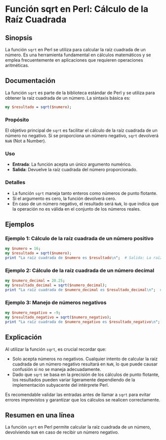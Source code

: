 <!--
Meta Description: # Función sqrt en Perl: Cálculo de la Raíz Cuadrada ## Sinopsis La función `sqrt` en Perl se utiliza para calcular la raíz cuadrada de un número. Es u...
Meta Keywords: raíz, cuadrada, sqrt, número, perl
-->

# Función sqrt en Perl: Cálculo de la Raíz Cuadrada

## Sinopsis
La función `sqrt` en Perl se utiliza para calcular la raíz cuadrada de un número. Es una herramienta fundamental en cálculos matemáticos y se emplea frecuentemente en aplicaciones que requieren operaciones aritméticas.

## Documentación
La función `sqrt` es parte de la biblioteca estándar de Perl y se utiliza para obtener la raíz cuadrada de un número. La sintaxis básica es:

```perl
my $resultado = sqrt($numero);
```

### Propósito
El objetivo principal de `sqrt` es facilitar el cálculo de la raíz cuadrada de un número no negativo. Si se proporciona un número negativo, `sqrt` devolverá `NaN` (Not a Number).

### Uso
- **Entrada**: La función acepta un único argumento numérico.
- **Salida**: Devuelve la raíz cuadrada del número proporcionado.
  
### Detalles
- La función `sqrt` maneja tanto enteros como números de punto flotante.
- Si el argumento es cero, la función devolverá cero.
- En caso de un número negativo, el resultado será `NaN`, lo que indica que la operación no es válida en el conjunto de los números reales.

## Ejemplos
### Ejemplo 1: Cálculo de la raíz cuadrada de un número positivo
```perl
my $numero = 16;
my $resultado = sqrt($numero);
print "La raíz cuadrada de $numero es $resultado\n";  # Salida: La raíz cuadrada de 16 es 4
```

### Ejemplo 2: Cálculo de la raíz cuadrada de un número decimal
```perl
my $numero_decimal = 20.25;
my $resultado_decimal = sqrt($numero_decimal);
print "La raíz cuadrada de $numero_decimal es $resultado_decimal\n";  # Salida: La raíz cuadrada de 20.25 es 4.5
```

### Ejemplo 3: Manejo de números negativos
```perl
my $numero_negativo = -9;
my $resultado_negativo = sqrt($numero_negativo);
print "La raíz cuadrada de $numero_negativo es $resultado_negativo\n";  # Salida: La raíz cuadrada de -9 es NaN
```

## Explicación
Al utilizar la función `sqrt`, es crucial recordar que:
- Solo acepta números no negativos. Cualquier intento de calcular la raíz cuadrada de un número negativo resultará en `NaN`, lo que puede causar confusión si no se maneja adecuadamente.
- Dado que `sqrt` se basa en la precisión de los cálculos de punto flotante, los resultados pueden variar ligeramente dependiendo de la implementación subyacente del intérprete Perl.

Es recomendable validar las entradas antes de llamar a `sqrt` para evitar errores imprevistos y garantizar que los cálculos se realicen correctamente.

## Resumen en una línea
La función `sqrt` en Perl permite calcular la raíz cuadrada de un número, devolviendo `NaN` en caso de recibir un número negativo.